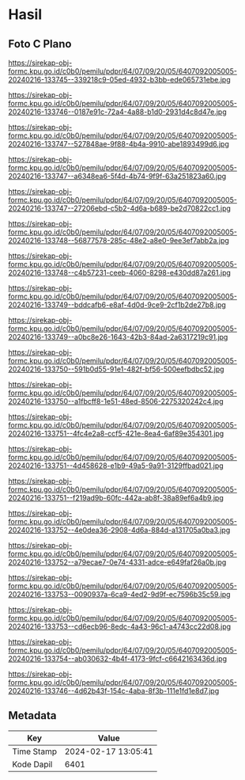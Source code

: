 # Hasil

## Foto C Plano

https://sirekap-obj-formc.kpu.go.id/c0b0/pemilu/pdpr/64/07/09/20/05/6407092005005-20240216-133745--339218c9-05ed-4932-b3bb-ede065731ebe.jpg

https://sirekap-obj-formc.kpu.go.id/c0b0/pemilu/pdpr/64/07/09/20/05/6407092005005-20240216-133746--0187e91c-72a4-4a88-b1d0-2931d4c8d47e.jpg

https://sirekap-obj-formc.kpu.go.id/c0b0/pemilu/pdpr/64/07/09/20/05/6407092005005-20240216-133747--527848ae-9f88-4b4a-9910-abe1893499d6.jpg

https://sirekap-obj-formc.kpu.go.id/c0b0/pemilu/pdpr/64/07/09/20/05/6407092005005-20240216-133747--a6348ea6-5f4d-4b74-9f9f-63a251823a60.jpg

https://sirekap-obj-formc.kpu.go.id/c0b0/pemilu/pdpr/64/07/09/20/05/6407092005005-20240216-133747--27206ebd-c5b2-4d6a-b689-be2d70822cc1.jpg

https://sirekap-obj-formc.kpu.go.id/c0b0/pemilu/pdpr/64/07/09/20/05/6407092005005-20240216-133748--56877578-285c-48e2-a8e0-9ee3ef7abb2a.jpg

https://sirekap-obj-formc.kpu.go.id/c0b0/pemilu/pdpr/64/07/09/20/05/6407092005005-20240216-133748--c4b57231-ceeb-4060-8298-e430dd87a261.jpg

https://sirekap-obj-formc.kpu.go.id/c0b0/pemilu/pdpr/64/07/09/20/05/6407092005005-20240216-133749--bddcafb6-e8af-4d0d-9ce9-2cf1b2de27b8.jpg

https://sirekap-obj-formc.kpu.go.id/c0b0/pemilu/pdpr/64/07/09/20/05/6407092005005-20240216-133749--a0bc8e26-1643-42b3-84ad-2a6317219c91.jpg

https://sirekap-obj-formc.kpu.go.id/c0b0/pemilu/pdpr/64/07/09/20/05/6407092005005-20240216-133750--591b0d55-91e1-482f-bf56-500eefbdbc52.jpg

https://sirekap-obj-formc.kpu.go.id/c0b0/pemilu/pdpr/64/07/09/20/05/6407092005005-20240216-133750--a1fbcff8-1e51-48ed-8506-2275320242c4.jpg

https://sirekap-obj-formc.kpu.go.id/c0b0/pemilu/pdpr/64/07/09/20/05/6407092005005-20240216-133751--4fc4e2a8-ccf5-421e-8ea4-6af89e354301.jpg

https://sirekap-obj-formc.kpu.go.id/c0b0/pemilu/pdpr/64/07/09/20/05/6407092005005-20240216-133751--4d458628-e1b9-49a5-9a91-3129ffbad021.jpg

https://sirekap-obj-formc.kpu.go.id/c0b0/pemilu/pdpr/64/07/09/20/05/6407092005005-20240216-133751--f219ad9b-60fc-442a-ab8f-38a89ef6a4b9.jpg

https://sirekap-obj-formc.kpu.go.id/c0b0/pemilu/pdpr/64/07/09/20/05/6407092005005-20240216-133752--4e0dea36-2908-4d6a-884d-a131705a0ba3.jpg

https://sirekap-obj-formc.kpu.go.id/c0b0/pemilu/pdpr/64/07/09/20/05/6407092005005-20240216-133752--a79ecae7-0e74-4331-adce-e649faf26a0b.jpg

https://sirekap-obj-formc.kpu.go.id/c0b0/pemilu/pdpr/64/07/09/20/05/6407092005005-20240216-133753--0090937a-6ca9-4ed2-9d9f-ec7596b35c59.jpg

https://sirekap-obj-formc.kpu.go.id/c0b0/pemilu/pdpr/64/07/09/20/05/6407092005005-20240216-133753--cd6ecb96-8edc-4a43-96c1-a4743cc22d08.jpg

https://sirekap-obj-formc.kpu.go.id/c0b0/pemilu/pdpr/64/07/09/20/05/6407092005005-20240216-133754--ab030632-4b4f-4173-9fcf-c6642163436d.jpg

https://sirekap-obj-formc.kpu.go.id/c0b0/pemilu/pdpr/64/07/09/20/05/6407092005005-20240216-133746--4d62b43f-154c-4aba-8f3b-111e1fd1e8d7.jpg


## Metadata

| Key        | Value               |
| ---------- | ------------------- |
| Time Stamp | 2024-02-17 13:05:41 |
| Kode Dapil | 6401                |




